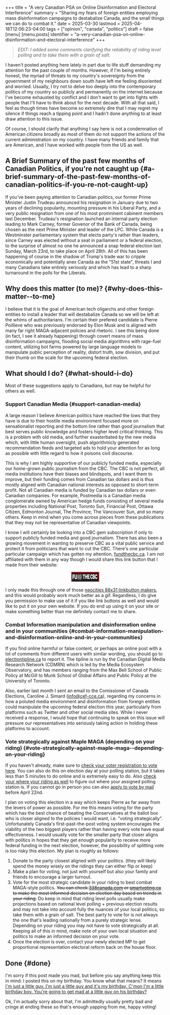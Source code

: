 +++
title = "A very Canadian PSA on Online Disinformation and Electoral Interference"
summary = "Sharing my fears of foreign entities employing mass disinformation campaigns to destabalize Canada, and the small things we can do to combat it."
date = 2025-03-30
lastmod = 2025-04-18T12:06:23-04:00
tags = ["opinion", "canada", "politics"]
draft = false
[menu]
  [menu.posts]
    identifier = "a-very-canadian-psa-on-online-disinformation-and-electoral-interference"
+++

> _EDIT: I added some comments clarifying the reliability of riding level polling and to take them with a grain of salt._

I haven't posted anything here lately in part due to life stuff demanding my attention for the past couple of months. However, if I'm being entirely honest, the myriad of threats to my country's sovereignty from the government of my neighbours down south have left me feeling disoriented and worried. Usually, I try not to delve too deeply into the contemporary politics of my country so publicly and permanently on the internet because I've become exhausted by conflict and I don't want to get into fights with people that I'll have to think about for the next decade. With all that said, I feel as though times have become so extremely dire that I may regret my silence if things reach a tipping point and I hadn't done anything to at least draw attention to this issue.

Of course, I should clarify that anything I say here is not a condemnation of American citizens broadly as most of them do not support the actions of the current administration on my country. I have many friends and family that are American, and I have worked with people from the US as well.


## A Brief Summary of the past few months of Canadian Politics, if you're not caught up {#a-brief-summary-of-the-past-few-months-of-canadian-politics-if-you-re-not-caught-up}

If you've been paying attention to Canadian politics, our former Prime Minister Justin Trudeau announced his resignation in January due to two years of declining popularity, mounting pressure in his Liberal Party, and a very public resignation from one of his most promninent cabinent members last December. Trudeau's resignation launched an internal party election leading to Mark Carney, former Govenor of the Bank of Canada, being chosen as the next Prime Minister and leader of the LPC. While Canada is a Westminster parliamentary system that elects party's rather than leaders, since Carney was elected without a seat in parliament or a federal election, to the surprise of almost no one he announced a snap federal election last Sunday, March 23rd, to take place on April 28th. All of this has been happening of course in the shadow of Trump's trade war to cripple economically and potentially anex Canada as the "51st state", threats I and many Canadians take entirely seriously and which has lead to a sharp turnaround in the polls for the Liberals.


## Why does this matter (to me)? {#why-does-this-matter--to-me}

I believe that it is the goal of American tech oligarchs and other foreign entities to install a leader that will destabalize Canada so we will be left at the whims of authoritarians. I'm certain their prefered candidate is Pierre Poillieve who was previously endorsed by Elon Musk and is aligned with many far right MAGA-adjacent policies and rhetoric. I see this being done (in fact, I see it already happening) through covert means of mass disinformation campaigns, flooding social media algorithms with rage-fuel content, utilizing bot farms powered by large language models to manipulate public perception of reality, distort truth, sow division, and put their thumb on the scale for the upcoming federal election.


## What should I do? {#what-should-i-do}

Most of these suggestions apply to Canadians, but may be helpful for others as well.


### Support Canadian Media {#support-canadian-media}

A large reason I believe American politics have reached the lows that they have is due to their hostile media environment focused more on sensationalist reporting and the bottom line rather than good journalism that best serves public knowledge and fosters higher level critical thinking. This is a problem with old media, and further exasterbated by the new media which, with little human oversight, push algorithmicly generated recommendation feeds and targeted ads to hold your attention for as long as possible with little regard to how it poisons civil discourse.

This is why I am highly supportive of our publicly funded media, especially our home-grown public journalism from the CBC. The CBC is not perfect, all media institutions have their biases and blindspots, and I want them to improve, but their funding comes from Canadian tax dollars and is thus mostly aligned with Canadian national interests as opposed to short-term profit. Not all Canadian media is funded by Canadian tax dollars or even Canadian companies. For example, Postmedia is a Canadian media conglomerate owned by American hedge funds consisting of several media properties including National Post, Toronto Sun, Financial Post, Ottawa Citizen, Edmonton Journal, The Province, The Vancouver Sun, and so many others. Keep in mind when you come across pieces from these publications that they may not be representative of Canadian viewpoints.

I know I will certainly be looking into a CBC gem subscription if only to support publicly funded media and good journalism. There has also been a growing movement in wanting to preserve CBC as a vital public service and protect it from politicians that want to cut the CBC. There's one particular particular campaign which has gotten my attention, [fundthecbc.ca](https://fundthecbc.ca). I am not affiliated with them in any way though I would share this link button that I made from their website:

<figure>
    <center>
       <img class="link-buttons" src="/images/link-buttons/FUND_THE_CBC_linkbutton.png" height="31" />
       <figcaption></figcaption>
    </center>
</figure>

I only made this through one of those [neocities 88x31 linkbutton makers](https://websetsbylynn.neocities.org/88x31-button-maker/), and this would probably work much better as a gif. Regardless, I do give you permission to make use of it if you like link buttons as well and would like to put it on your own website. If you do end up using it on your site or make something better than me definitely contact me to share.


### Combat Information manipulation and disinformation online and in your communities {#combat-information-manipulation-and-disinformation-online-and-in-your-communities}

If you find online harmful or false content, or perhaps an online post with a lot of comments from different users with similar wording, you should go to [electiontipline.ca](https://electiontipline.ca) to report it. The tipline is run by the Canadian Digital Media Research Network (CDMRN) which is led by the Media Ecosystem Observatory, and has members ranging from the Max Bell School of Public Policy at McGill to Munk School of Global Affairs and Public Policy at the University of Toronto.

Also, earlier last month I sent an email to the Comissioner of Canada Elections, Caroline J. Simard ([info@cef-cce.ca](mailto:info@cef-cce.ca)), regarding my concerns in how a poluted media environment and disinformation from foreign entities could manipulate the upcoming federal election this year, particularly from platforms such as Twitter and other social media sites. While I never received a response, I would hope that continuing to speak on this issue will pressure our representatives into seriously taking action in holding these platforms to account.


### Vote strategically against Maple MAGA (depending on your riding) {#vote-strategically-against-maple-maga--depending-on-your-riding}

If you haven't already, make sure to [check your voter registration to vote here](https://www.elections.ca/content.aspx?section=med&dir=guide&document=fareg&lang=e). You can also do this on election day at your polling station, but it takes less than 5 minutes to do online and is extremely easy to do. Also [check your where your riding as well](https://www.elections.ca/scripts/vis/finded?l=e&pageid=20) to figure out where your assigned polling station is. If you cannot go in person you can also [apply to vote by mail](https://www.elections.ca/Voting-by-mail) before April 22nd.

I plan on voting this election in a way which keeps Pierre as far away from the levers of power as possible. For me this means voting for the party which has the best chance of beating the Conservatives at the ballot box who is closer aligned to the policies I would want, i.e. "voting strategically". Unfortunately Canada's first-past-the-post voting system encourages the viability of the two biggest players rather than having every vote have equal effectiveness. I would usually vote for the smaller party that closer aligns with politics in hopes that they get enough popularity to receive more federal funding in the next election, however, the possibility of splitting vote is too risky this election. My plan is roughly as follows:

1.  Donate to the party closest aligned with your politics. (they will likely spend the money wisely on the ridings they can either flip or keep)
2.  Make a plan for voting, not just with yourself but also your family and friends to encourage a larger turnout.
3.  Vote for the most strategic candidate in your riding to best combat MAGA-style politics. ~~You can check [338canada.com](https://338canada.com/) or [smartvoting.ca](https://smartvoting.ca) to make the most informed decision on election day based on trends in your riding.~~ Do keep in mind that riding level polls usually make projections based on national level polling + previous election results and may not take into account fully the nuances of your local politics, so take them with a grain of salt. The best party to vote for is not always the one that's leading nationally from a purely strategic lense. Depending on your riding you may not have to vote strategically at all. Keeping all of this in mind, make note of your own local situation and politics to make an informed decision on your vote.
4.  Once the election is over, contact your newly elected MP to get proportional representation electoral reform back on the house floor.


## Done {#done}

I'm sorry if this post made you mad, but before you say anything keep this in mind: I posted this on my birthday. You know what that means? It means [I'm just a little guy. I'm just a little guy and it's my birthday. C'mon I'm a little birthday boy. You're going to get mad at a little guy on his birthday?](https://yewtu.be/watch?v=CI6tI_LL2k4)

Ok, I'm actually sorry about that, I'm admittedly usually pretty bad and cringe at ending these so that's enough yapping from me, happy voting!
